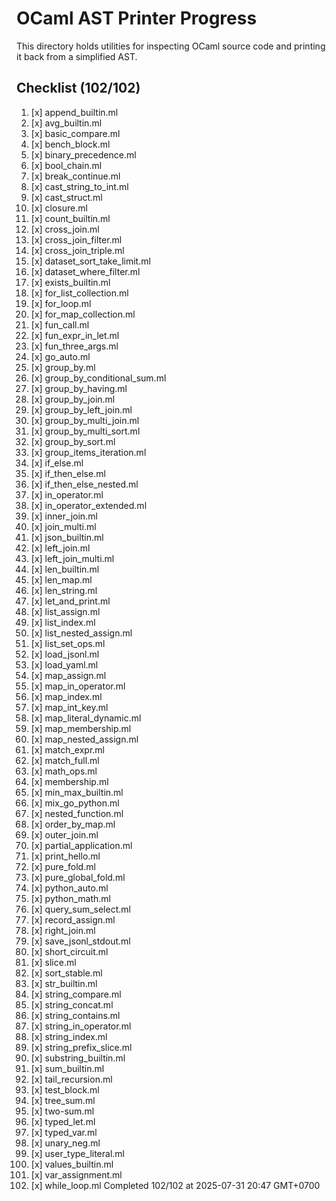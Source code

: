 # OCaml AST Printer Progress

This directory holds utilities for inspecting OCaml source code and printing it back from a simplified AST.

## Checklist (102/102)
 1. [x] append_builtin.ml
 2. [x] avg_builtin.ml
 3. [x] basic_compare.ml
 4. [x] bench_block.ml
 5. [x] binary_precedence.ml
 6. [x] bool_chain.ml
 7. [x] break_continue.ml
 8. [x] cast_string_to_int.ml
 9. [x] cast_struct.ml
 10. [x] closure.ml
 11. [x] count_builtin.ml
 12. [x] cross_join.ml
 13. [x] cross_join_filter.ml
 14. [x] cross_join_triple.ml
 15. [x] dataset_sort_take_limit.ml
 16. [x] dataset_where_filter.ml
 17. [x] exists_builtin.ml
 18. [x] for_list_collection.ml
 19. [x] for_loop.ml
 20. [x] for_map_collection.ml
 21. [x] fun_call.ml
 22. [x] fun_expr_in_let.ml
 23. [x] fun_three_args.ml
 24. [x] go_auto.ml
 25. [x] group_by.ml
 26. [x] group_by_conditional_sum.ml
 27. [x] group_by_having.ml
 28. [x] group_by_join.ml
 29. [x] group_by_left_join.ml
 30. [x] group_by_multi_join.ml
 31. [x] group_by_multi_sort.ml
 32. [x] group_by_sort.ml
 33. [x] group_items_iteration.ml
 34. [x] if_else.ml
 35. [x] if_then_else.ml
 36. [x] if_then_else_nested.ml
 37. [x] in_operator.ml
 38. [x] in_operator_extended.ml
 39. [x] inner_join.ml
 40. [x] join_multi.ml
 41. [x] json_builtin.ml
 42. [x] left_join.ml
 43. [x] left_join_multi.ml
 44. [x] len_builtin.ml
 45. [x] len_map.ml
 46. [x] len_string.ml
 47. [x] let_and_print.ml
 48. [x] list_assign.ml
 49. [x] list_index.ml
 50. [x] list_nested_assign.ml
 51. [x] list_set_ops.ml
 52. [x] load_jsonl.ml
 53. [x] load_yaml.ml
 54. [x] map_assign.ml
 55. [x] map_in_operator.ml
 56. [x] map_index.ml
 57. [x] map_int_key.ml
 58. [x] map_literal_dynamic.ml
 59. [x] map_membership.ml
 60. [x] map_nested_assign.ml
 61. [x] match_expr.ml
 62. [x] match_full.ml
 63. [x] math_ops.ml
 64. [x] membership.ml
 65. [x] min_max_builtin.ml
 66. [x] mix_go_python.ml
 67. [x] nested_function.ml
 68. [x] order_by_map.ml
 69. [x] outer_join.ml
 70. [x] partial_application.ml
 71. [x] print_hello.ml
 72. [x] pure_fold.ml
 73. [x] pure_global_fold.ml
 74. [x] python_auto.ml
 75. [x] python_math.ml
 76. [x] query_sum_select.ml
 77. [x] record_assign.ml
 78. [x] right_join.ml
 79. [x] save_jsonl_stdout.ml
 80. [x] short_circuit.ml
 81. [x] slice.ml
 82. [x] sort_stable.ml
 83. [x] str_builtin.ml
 84. [x] string_compare.ml
 85. [x] string_concat.ml
 86. [x] string_contains.ml
 87. [x] string_in_operator.ml
 88. [x] string_index.ml
 89. [x] string_prefix_slice.ml
 90. [x] substring_builtin.ml
 91. [x] sum_builtin.ml
 92. [x] tail_recursion.ml
 93. [x] test_block.ml
 94. [x] tree_sum.ml
 95. [x] two-sum.ml
 96. [x] typed_let.ml
 97. [x] typed_var.ml
 98. [x] unary_neg.ml
 99. [x] user_type_literal.ml
 100. [x] values_builtin.ml
 101. [x] var_assignment.ml
 102. [x] while_loop.ml
Completed 102/102 at 2025-07-31 20:47 GMT+0700
